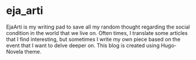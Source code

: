 # eja_arti
EjaArti is my writing pad to save all my random thought regarding the social condition in the world that we live on. Often times, I translate some articles that I find interesting, but sometimes I write my own piece based on the event that I want to delve deeper on. This blog is created using Hugo-Novela theme. 
